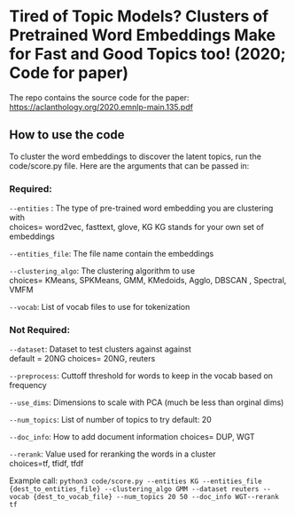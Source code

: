 Tired of Topic Models? Clusters of Pretrained Word Embeddings Make for Fast and Good Topics too! (2020; Code for paper)
==============================

The repo contains the source code for the paper: https://aclanthology.org/2020.emnlp-main.135.pdf 

## How to use the code
To cluster the word embeddings to discover the latent topics, run the code/score.py file.
Here are the arguments that can be passed in:

### Required:
`--entities` : The type of pre-trained word embedding you are clustering with\
choices= word2vec, fasttext, glove, KG 
KG stands for your own set of embeddings 

`--entities_file`: The file name contain the embeddings 

`--clustering_algo`: The clustering algorithm to use  
choices= KMeans, SPKMeans, GMM, KMedoids, Agglo, DBSCAN , Spectral, VMFM

`--vocab`: List of vocab files to use for tokenization 

### Not Required:
`--dataset`: Dataset to test clusters against against\
default = 20NG 
choices= 20NG, reuters

`--preprocess`: Cuttoff threshold for words to keep in the vocab based on frequency 

`--use_dims`: Dimensions to scale with PCA (much be less than orginal dims)

`--num_topics`: List of number of topics to try 
default: 20

`--doc_info`: How to add document information
 choices= DUP, WGT
 
`--rerank`: Value used for reranking the words in a cluster  
choices=tf, tfidf, tfdf

Example call:
`python3 code/score.py --entities KG --entities_file {dest_to_entities_file} --clustering_algo GMM --dataset reuters --vocab {dest_to_vocab_file} --num_topics 20 50 --doc_info WGT--rerank tf`
